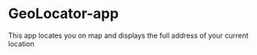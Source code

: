 # GeoLocator-app
This app locates you on map and displays the full address of your current location
